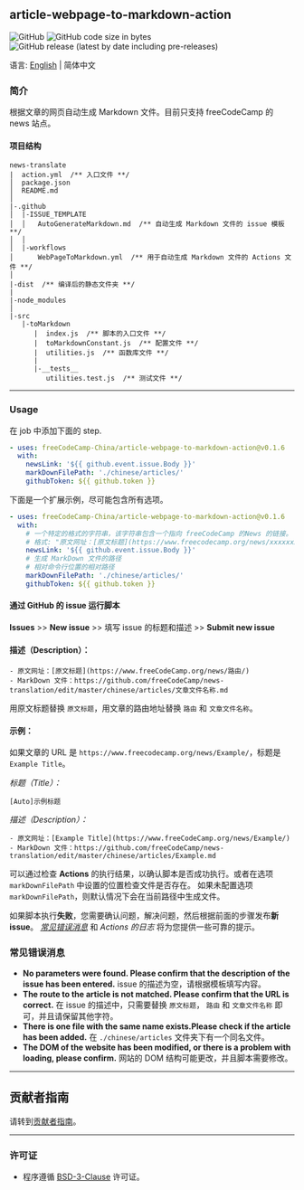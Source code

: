 ## article-webpage-to-markdown-action

![GitHub](https://img.shields.io/github/license/freeCodeCamp-China/article-webpage-to-markdown-action) ![GitHub code size in bytes](https://img.shields.io/github/languages/code-size/freeCodeCamp-China/article-webpage-to-markdown-action) ![GitHub release (latest by date including pre-releases)](https://img.shields.io/github/v/release/freeCodeCamp-China/article-webpage-to-markdown-action?include_prereleases&label=release-last) 

语言: [English](./README.md) | 简体中文

### 简介

根据文章的网页自动生成 Markdown 文件。目前只支持 freeCodeCamp 的 news 站点。

#### 项目结构
 
```
news-translate
|  action.yml  /** 入口文件 **/
│  package.json
│  README.md
│
|-.github
│  |-ISSUE_TEMPLATE
│  │   AutoGenerateMarkdown.md  /** 自动生成 Markdown 文件的 issue 模板 **/
│  │
│  |-workflows
│      WebPageToMarkdown.yml  /** 用于自动生成 Markdown 文件的 Actions 文件 **/
│
|-dist  /** 编译后的静态文件夹 **/
|
|-node_modules
│
|-src
   |-toMarkdown
      |  index.js  /** 脚本的入口文件 **/
      |  toMarkdownConstant.js  /** 配置文件 **/
      |  utilities.js  /** 函数库文件 **/
      |
      |-__tests__
         utilities.test.js  /** 测试文件 **/
```
---
<h3>Usage</h3>

在 job 中添加下面的 step.

```yml
- uses: freeCodeCamp-China/article-webpage-to-markdown-action@v0.1.6
  with:
    newsLink: '${{ github.event.issue.Body }}'
    markDownFilePath: './chinese/articles/'
    githubToken: ${{ github.token }}
```

下面是一个扩展示例，尽可能包含所有选项。

```yml
- uses: freeCodeCamp-China/article-webpage-to-markdown-action@v0.1.6
  with:
    # 一个特定的格式的字符串，该字符串包含一个指向 freeCodeCamp 的News 的链接。
    # 格式: "原文网址：[原文标题](https://www.freecodecamp.org/news/xxxxxxx/"
    newsLink: '${{ github.event.issue.Body }}'
    # 生成 MarkDown 文件的路径
    # 相对命令行位置的相对路径
    markDownFilePath: './chinese/articles/'
    githubToken: ${{ github.token }}
```

<h4 id="submit-an-issue">通过 GitHub 的 issue 运行脚本</h4>

**Issues** >> **New issue** >> 填写 issue 的标题和描述 >> **Submit new issue**

#### 描述（Description）：
```
- 原文网址：[原文标题](https://www.freeCodeCamp.org/news/路由/)
- MarkDown 文件：https://github.com/freeCodeCamp/news-translation/edit/master/chinese/articles/文章文件名称.md
```
用原文标题替换 `原文标题`，用文章的路由地址替换 `路由` 和 `文章文件名称`。

#### 示例：
如果文章的 URL 是 `https://www.freecodecamp.org/news/Example/`，标题是 `Example Title`。

*标题（Title）：*
```
[Auto]示例标题
```
*描述（Description）：*
```
- 原文网址：[Example Title](https://www.freeCodeCamp.org/news/Example/)
- MarkDown 文件：https://github.com/freeCodeCamp/news-translation/edit/master/chinese/articles/Example.md
```

可以通过检查 **Actions** 的执行结果，以确认脚本是否成功执行。或者在选项 `markDownFilePath` 中设置的位置检查文件是否存在。 如果未配置选项`markDownFilePath`，则默认情况下会在当前路径中生成文件。

如果脚本执行**失败**，您需要确认问题，解决问题，然后根据前面的步骤发布**新 issue**。 [*常见错误消息*](#CommonErrorMessages) 和 *Actions 的日志* 将为您提供一些可靠的提示。

<h3 id="CommonErrorMessages">常见错误消息</h3>

- **No parameters were found. Please confirm that the description of the issue has been entered.**
  issue 的描述为空，请根据模板填写内容。
- **The route to the article is not matched. Please confirm that the URL is correct.**
  在 issue 的描述中，只需要替换 `原文标题`， `路由` 和 `文章文件名称` 即可，并且请保留其他字符。
- **There is one file with the same name exists.Please check if the article has been added.**
  在 `./chinese/articles` 文件夹下有一个同名文件。
- **The DOM of the website has been modified, or there is a problem with loading, please confirm.**
  网站的 DOM 结构可能更改，并且脚本需要修改。

---

## 贡献者指南

请转到[贡献者指南](CONTRIBUTING.md)。

---

### 许可证

- 程序遵循 [BSD-3-Clause](LICENSE) 许可证。
